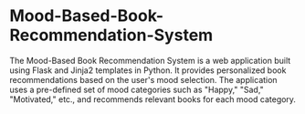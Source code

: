 # Mood-Based-Book-Recommendation-System
The Mood-Based Book Recommendation System is a web application built using Flask and Jinja2 templates in Python. It provides personalized book recommendations based on the user's mood selection. The application uses a pre-defined set of mood categories such as "Happy," "Sad," "Motivated," etc., and recommends relevant books for each mood category.
